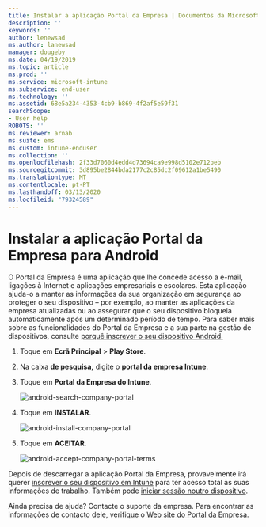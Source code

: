 ```yaml
---
title: Instalar a aplicação Portal da Empresa | Documentos da Microsoft
description: ''
keywords: ''
author: lenewsad
ms.author: lanewsad
manager: dougeby
ms.date: 04/19/2019
ms.topic: article
ms.prod: ''
ms.service: microsoft-intune
ms.subservice: end-user
ms.technology: ''
ms.assetid: 68e5a234-4353-4cb9-b869-4f2af5e59f31
searchScope:
- User help
ROBOTS: ''
ms.reviewer: arnab
ms.suite: ems
ms.custom: intune-enduser
ms.collection: ''
ms.openlocfilehash: 2f33d7060d4edd4d73694ca9e998d5102e712beb
ms.sourcegitcommit: 3d895be2844bda2177c2c85dc2f09612a1be5490
ms.translationtype: MT
ms.contentlocale: pt-PT
ms.lasthandoff: 03/13/2020
ms.locfileid: "79324589"
---
```

# <a name="install-the-company-portal-app-for-android"></a>Instalar a aplicação Portal da Empresa para Android

O Portal da Empresa é uma aplicação que lhe concede acesso a e-mail, ligações à Internet e aplicações empresariais e escolares. Esta aplicação ajuda-o a manter as informações da sua organização em segurança ao proteger o seu dispositivo – por exemplo, ao manter as aplicações da empresa atualizadas ou ao assegurar que o seu dispositivo bloqueia automaticamente após um determinado período de tempo. Para saber mais sobre as funcionalidades do Portal da Empresa e a sua parte na gestão de dispositivos, consulte [porquê inscrever o seu dispositivo Android.](why-enroll-android-device.md)  

1. Toque em **Ecrã Principal** > **Play Store**.

2. Na caixa **de pesquisa,** digite o **portal da empresa Intune**.  

3. Toque em **Portal da Empresa do Intune**.

    ![android-search-company-portal](./media/and-cpinstall-1-search-cp.png)

4. Toque em **INSTALAR**.

    ![android-install-company-portal](./media/and-cpinstall-2-install.png)

5. Toque em **ACEITAR**.

    ![android-accept-company-portal-terms](./media/and-cpinstall-3-cp-accept.png)

Depois de descarregar a aplicação Portal da Empresa, provavelmente irá querer [inscrever o seu dispositivo em Intune](enroll-device-android-company-portal.md) para ter acesso total às suas informações de trabalho. Também pode [iniciar sessão noutro dispositivo](https://docs.microsoft.com/user-help/sign-in-to-the-company-portal#sign-in-from-another-device).  

Ainda precisa de ajuda? Contacte o suporte da empresa. Para encontrar as informações de contacto dele, verifique o [Web site do Portal da Empresa](https://go.microsoft.com/fwlink/?linkid=2010980).
